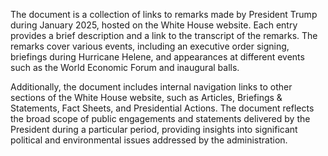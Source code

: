 The document is a collection of links to remarks made by President Trump during January 2025, hosted on the White House website. Each entry provides a brief description and a link to the transcript of the remarks. The remarks cover various events, including an executive order signing, briefings during Hurricane Helene, and appearances at different events such as the World Economic Forum and inaugural balls.

Additionally, the document includes internal navigation links to other sections of the White House website, such as Articles, Briefings &amp; Statements, Fact Sheets, and Presidential Actions. The document reflects the broad scope of public engagements and statements delivered by the President during a particular period, providing insights into significant political and environmental issues addressed by the administration.